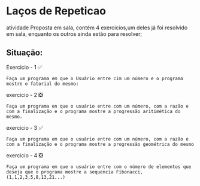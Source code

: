 # Laços de Repeticao


atividade Proposta em sala, contém 4 exercicios,um deles já foi resolvido em sala, enquanto os outros ainda estão para resolver;

## Situação:

Exercicio - 1 ✅

    Faça um programa em que o Usuário entre cim um número e o programa mostre o fatorial do mesmo:

exercicio - 2 ❎

    Faça um programa en que o usuário entre com um número, com a razão e com a finalização e o programa mostre a progressão aritimética do mesmo.

exercicio - 3 ✅

    Faça um programa em que o usuário entre com um número, com a razão e com a finalização e o programa mostre a progressão geométrica do mesmo

exercicio - 4 ❎

    Faça um programa em que o usuário entre com o número de elementos que deseja que o programa mostre a sequencia Fibonacci, (1,1,2,3,5,8,13,21...) 


